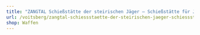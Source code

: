 ```yaml
---
title: "ZANGTAL Schießstätte der steirischen Jäger – Schießstätte für Jäger und Sportschützen"
url: /voitsberg/zangtal-schiessstaette-der-steirischen-jaeger-schiessstaette-fuer-jaeger-und-sportschuetzen/
shop: Waffen
---
```

